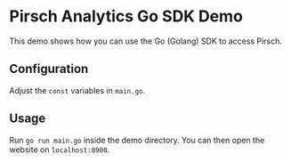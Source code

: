 # Pirsch Analytics Go SDK Demo

This demo shows how you can use the Go (Golang) SDK to access Pirsch.

## Configuration

Adjust the `const` variables in `main.go`.

## Usage

Run `go run main.go` inside the demo directory. You can then open the website on `localhost:8900`.
